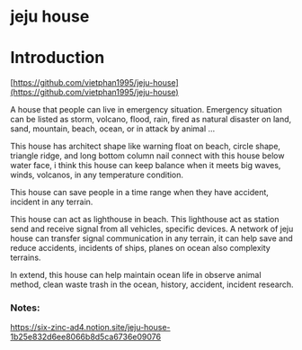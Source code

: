 # jeju house

# Introduction

[https://github.com/vietphan1995/jeju-house](https://github.com/vietphan1995/jeju-house)

A house that people can live in emergency situation. Emergency situation can be listed as storm, volcano, flood, rain, fired as natural disaster on land, sand, mountain, beach, ocean, or in attack by animal …

This house has architect shape like warning float on beach, circle shape, triangle ridge, and long bottom column nail connect with this house below water face, i think this house can keep balance when it meets big waves, winds, volcanos, in any temperature condition.

This house can save people in a time range when they have accident, incident in any terrain.

This house can act as lighthouse in beach. This lighthouse act as station send and receive signal from all vehicles, specific devices. A network of jeju house can transfer signal communication in any terrain, it can help save and reduce accidents, incidents of ships, planes on ocean also complexity terrains.

In extend, this house can help maintain ocean life in observe animal method, clean waste trash in the ocean, history, accident, incident research.

### Notes:
https://six-zinc-ad4.notion.site/jeju-house-1b25e832d6ee8066b8d5ca6736e09076